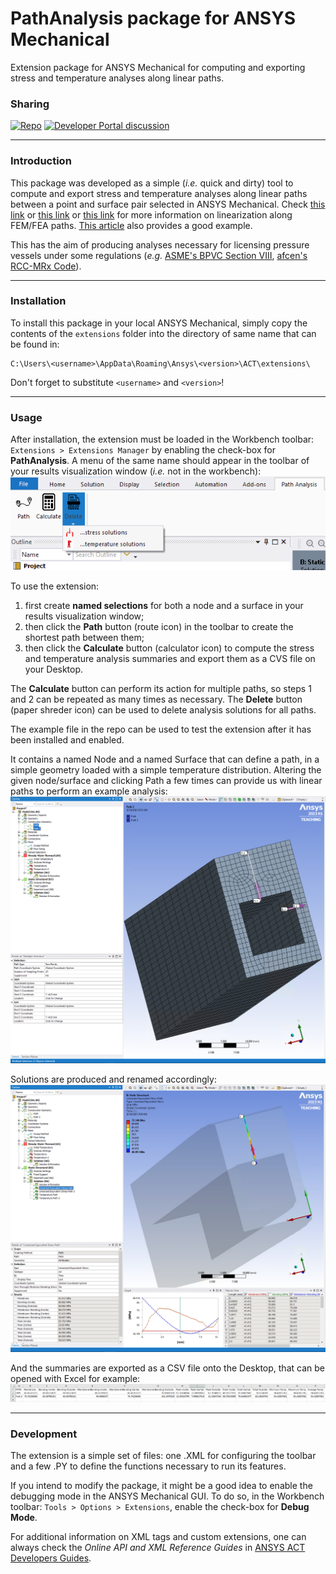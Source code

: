 # **PathAnalysis** package for ANSYS Mechanical
Extension package for ANSYS Mechanical for computing and exporting stress and temperature analyses along linear paths.

### Sharing
[![Repo](https://img.shields.io/badge/GitHub-PathAnalysis-blue)](https://github.com/tplobo/path-analysis)
[![Developer Portal discussion](https://img.shields.io/badge/ANSYS-Developer_Portal-orange)](https://discuss.ansys.com/discussion/2398/pathanalysis-package-for-ansys-mechanical#latest)

***
### Introduction
This package was developed as a simple (_i.e._ quick and dirty) tool to compute and export stress and temperature analyses along linear paths between a point and surface pair selected in ANSYS Mechanical. Check [this link](https://feaforall.com/introduction-stress-linearization/) or [this link](https://www.graspengineering.com/what-is-stress-linearization/) or [this link](https://featips.com/2022/10/27/stress-linearization-explained/) for more information on linearization along FEM/FEA paths. [This article](https://asmedigitalcollection.asme.org/pressurevesseltech/article/113/4/481/436544/The-ASME-Code-and-3D-Stress-Evaluation) also provides a good example.

This has the aim of producing analyses necessary for licensing pressure vessels under some regulations (_e.g._ [ASME's BPVC Section VIII](https://www.asme.org/codes-standards/find-codes-standards/bpvc-viii-1-bpvc-section-viii-rules-construction-pressure-vessels-division-1/2023/print-book), [afcen's RCC-MRx Code](https://www.afcen.com/en/rcc-mrx/198-rcc-mrx-rcc-mr.html)).

***
### Installation
To install this package in your local ANSYS Mechanical, simply copy the contents of the `extensions` folder into the directory of same name that can be found in:
```
C:\Users\<username>\AppData\Roaming\Ansys\<version>\ACT\extensions\
```
Don't forget to substitute `<username>` and `<version>`!

***
### Usage
After installation, the extension must be loaded in the Workbench toolbar:
`Extensions > Extensions Manager`
by enabling the check-box for **PathAnalysis**. A menu of the same name should appear in the toolbar of your results visualization window (_i.e._ not in the workbench):
![Toolbar menu of the PathAnalysis extension.](https://github.com/tplobo/path-analysis/blob/94394dd69eb74889acf7b6b4110a3967169aca94/example/screenshot_toolbar.png)

To use the extension:
1. first create **named selections** for both a node and a surface in your results visualization window;
2. then click the **Path** button (route icon) in the toolbar to create the shortest path between them;
3. then click the **Calculate** button (calculator icon) to compute the stress and temperature analysis summaries and export them as a CVS file on your Desktop.

The **Calculate** button can perform its action for multiple paths,  so steps 1 and 2 can be repeated as many times as necessary.
The **Delete** button (paper shreder icon) can be used to delete analysis solutions for all paths.

The example file in the repo can be used to test the extension after it has been installed and enabled.

It contains a named Node and a named Surface that can define a path, in a simple geometry loaded with a simple temperature distribution. Altering the given node/surface and clicking Path a few times can provide us with linear paths to perform an example analysis:
![Multiple paths created by changing the Node and Surface named selections.](https://github.com/tplobo/path-analysis/blob/94394dd69eb74889acf7b6b4110a3967169aca94/example/screenshot_paths.png)

Solutions are produced and renamed accordingly:
![One of the path analysis solutions: the Linearized Equivalent Stress along the first path.](https://github.com/tplobo/path-analysis/blob/94394dd69eb74889acf7b6b4110a3967169aca94/example/screenshot_solution.png)

And the summaries are exported as a CSV file onto the Desktop, that can be opened with Excel for example:
![Solution summaries exported and opened as a spreadsheet.](https://github.com/tplobo/path-analysis/blob/94394dd69eb74889acf7b6b4110a3967169aca94/example/screenshot_export.png)

***
### Development
The extension is a simple set of files: one .XML for configuring the toolbar and a few .PY to define the functions necessary to run its features.

If you intend to modify the package, it might be a good idea to enable the debugging mode in the ANSYS Mechanical GUI. To do so, in the Workbench toolbar:
`Tools > Options > Extensions`,
enable the check-box for **Debug Mode**.

For additional information on XML tags and custom extensions, one can always check the *Online API and XML Reference Guides* in [ANSYS ACT Developers Guides](https://catalog.ansys.com/Developers.cshtml).
